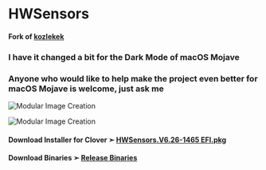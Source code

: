 # HWSensors


#### Fork of [kozlekek](https://github.com/kozlekek/HWSensors)

### I have it changed a bit for the Dark Mode of macOS Mojave

### Anyone who would like to help make the project even better for macOS Mojave is welcome, just ask me

![Modular Image Creation](https://i25.servimg.com/u/f25/18/50/18/69/hwm11.png)

![Modular Image Creation](https://i25.servimg.com/u/f25/18/50/18/69/captu583.png)



#### Download Installer for Clover ➣ [HWSensors.V6.26-1465 EFI.pkg](https://github.com/chris1111/HWSensors/releases/tag/V1)

#### Download Binaries ➣ [Release Binaries](https://github.com/chris1111/HWSensors/releases/tag/V2)